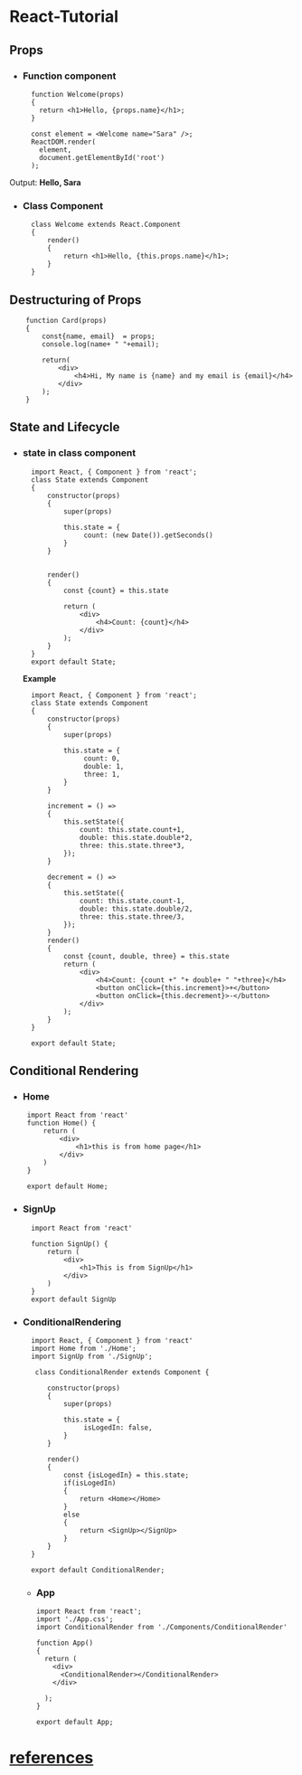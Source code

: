 # React-Tutorial


## Props
* ### Function component
        function Welcome(props)
        {
          return <h1>Hello, {props.name}</h1>;
        }

        const element = <Welcome name="Sara" />;
        ReactDOM.render(
          element,
          document.getElementById('root')
        );
    
Output: **Hello, Sara**

* ### Class Component
        class Welcome extends React.Component
        {
            render()
            {
                return <h1>Hello, {this.props.name}</h1>;
            }
        }
    
    
    
    
## Destructuring of Props
        function Card(props)
        {
            const{name, email}  = props;
            console.log(name+ " "+email);

            return(
                <div>
                    <h4>Hi, My name is {name} and my email is {email}</h4>
                </div>
            );
        } 

## State and Lifecycle

* ### state in class component

        import React, { Component } from 'react';
        class State extends Component
        {
            constructor(props)
            {
                super(props)

                this.state = {
                     count: (new Date()).getSeconds()
                }
            }


            render()
            {
                const {count} = this.state

                return (
                    <div>
                        <h4>Count: {count}</h4>
                    </div>
                );
            }
        }
        export default State;
        
        
        
    **Example**
        
        
        import React, { Component } from 'react';
        class State extends Component
        {
            constructor(props)
            {
                super(props)

                this.state = {
                     count: 0,
                     double: 1,
                     three: 1,
                }
            }

            increment = () =>
            {
                this.setState({
                    count: this.state.count+1,
                    double: this.state.double*2,
                    three: this.state.three*3,
                });
            }

            decrement = () =>
            {
                this.setState({
                    count: this.state.count-1,
                    double: this.state.double/2,
                    three: this.state.three/3,
                });
            }
            render()
            {
                const {count, double, three} = this.state
                return (
                    <div>
                        <h4>Count: {count +" "+ double+ " "+three}</h4>
                        <button onClick={this.increment}>+</button>
                        <button onClick={this.decrement}>-</button>
                    </div>
                );
            }
        }

        export default State;
        
 ## Conditional Rendering
 * ### Home
        import React from 'react'
        function Home() {
            return (
                <div>
                    <h1>this is from home page</h1>
                </div>
            )
        }

        export default Home;

* ### SignUp
        import React from 'react'

        function SignUp() {
            return (
                <div>
                    <h1>This is from SignUp</h1>
                </div>
            )
        }
        export default SignUp
 
* ### ConditionalRendering

        import React, { Component } from 'react'
        import Home from './Home';
        import SignUp from './SignUp';

         class ConditionalRender extends Component {

            constructor(props)
            {
                super(props)

                this.state = {
                     isLogedIn: false,
                }
            }

            render()
            {
                const {isLogedIn} = this.state;
                if(isLogedIn)
                {
                    return <Home></Home>
                }
                else
                {
                    return <SignUp></SignUp>
                }
            }
        }

        export default ConditionalRender;
  * ### App
  
        import React from 'react';
        import './App.css';
        import ConditionalRender from './Components/ConditionalRender'
        
        function App()
        {
          return (
            <div> 
              <ConditionalRender></ConditionalRender>
            </div>

          );
        }

        export default App;




# [references](https://reactjs.org/docs/getting-started.html)

